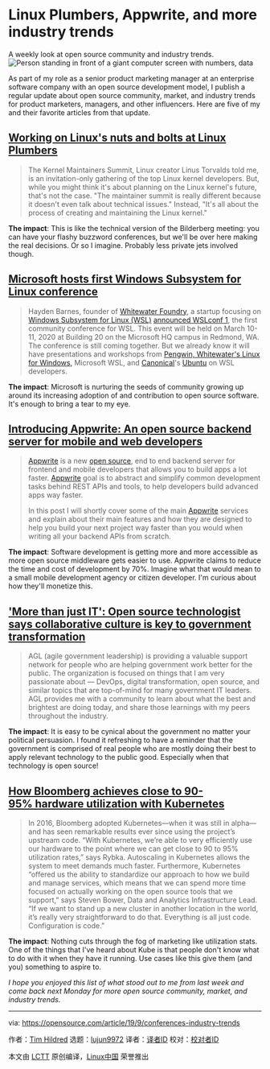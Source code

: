 [#]: collector: (lujun9972)
[#]: translator: (wxy)
[#]: reviewer: ( )
[#]: publisher: ( )
[#]: url: ( )
[#]: subject: (Linux Plumbers, Appwrite, and more industry trends)
[#]: via: (https://opensource.com/article/19/9/conferences-industry-trends)
[#]: author: (Tim Hildred https://opensource.com/users/thildred)

Linux Plumbers, Appwrite, and more industry trends
======
A weekly look at open source community and industry trends.
![Person standing in front of a giant computer screen with numbers, data][1]

As part of my role as a senior product marketing manager at an enterprise software company with an open source development model, I publish a regular update about open source community, market, and industry trends for product marketers, managers, and other influencers. Here are five of my and their favorite articles from that update.

## [Working on Linux's nuts and bolts at Linux Plumbers][2]

> The Kernel Maintainers Summit, Linux creator Linus Torvalds told me, is an invitation-only gathering of the top Linux kernel developers. But, while you might think it's about planning on the Linux kernel's future, that's not the case. "The maintainer summit is really different because it doesn't even talk about technical issues." Instead, "It's all about the process of creating and maintaining the Linux kernel."

**The impact**: This is like the technical version of the Bilderberg meeting: you can have your flashy buzzword conferences, but we'll be over here making the real decisions. Or so I imagine. Probably less private jets involved though.

## [Microsoft hosts first Windows Subsystem for Linux conference][3]

> Hayden Barnes, founder of [Whitewater Foundry][4], a startup focusing on [Windows Subsystem for Linux (WSL)][5] [announced WSLconf 1][6], the first community conference for WSL. This event will be held on March 10-11, 2020 at Building 20 on the Microsoft HQ campus in Redmond, WA. The conference is still coming together. But we already know it will have presentations and workshops from [Pengwin, Whitewater's Linux for Windows,][7] Microsoft WSL, and [Canonical][8]'s [Ubuntu][9] on WSL developers.

**The impact**: Microsoft is nurturing the seeds of community growing up around its increasing adoption of and contribution to open source software. It's enough to bring a tear to my eye.

## [Introducing Appwrite: An open source backend server for mobile and web developers][10]

> [Appwrite][11] is a new [open source][12], end to end backend server for frontend and mobile developers that allows you to build apps a lot faster. [Appwrite][13] goal is to abstract and simplify common development tasks behind REST APIs and tools, to help developers build advanced apps way faster.
>
> In this post I will shortly cover some of the main [Appwrite][14] services and explain about their main features and how they are designed to help you build your next project way faster than you would when writing all your backend APIs from scratch.

**The impact**: Software development is getting more and more accessible as more open source middleware gets easier to use. Appwrite claims to reduce the time and cost of development by 70%. Imagine what that would mean to a small mobile development agency or citizen developer. I'm curious about how they'll monetize this.

## ['More than just IT': Open source technologist says collaborative culture is key to government transformation][15]

> AGL (agile government leadership) is providing a valuable support network for people who are helping government work better for the public. The organization is focused on things that I am very passionate about — DevOps, digital transformation, open source, and similar topics that are top-of-mind for many government IT leaders. AGL provides me with a community to learn about what the best and brightest are doing today, and share those learnings with my peers throughout the industry.

**The impact**: It is easy to be cynical about the government no matter your political persuasion. I found it refreshing to have a reminder that the government is comprised of real people who are mostly doing their best to apply relevant technology to the public good. Especially when that technology is open source!

## [How Bloomberg achieves close to 90-95% hardware utilization with Kubernetes][16]

> In 2016, Bloomberg adopted Kubernetes—when it was still in alpha—and has seen remarkable results ever since using the project’s upstream code. “With Kubernetes, we’re able to very efficiently use our hardware to the point where we can get close to 90 to 95% utilization rates,” says Rybka. Autoscaling in Kubernetes allows the system to meet demands much faster. Furthermore, Kubernetes “offered us the ability to standardize our approach to how we build and manage services, which means that we can spend more time focused on actually working on the open source tools that we support,” says Steven Bower, Data and Analytics Infrastructure Lead. “If we want to stand up a new cluster in another location in the world, it’s really very straightforward to do that. Everything is all just code. Configuration is code.”

**The impact**: Nothing cuts through the fog of marketing like utilization stats. One of the things that I've heard about Kube is that people don't know what to do with it when they have it running. Use cases like this give them (and you) something to aspire to.

_I hope you enjoyed this list of what stood out to me from last week and come back next Monday for more open source community, market, and industry trends._

--------------------------------------------------------------------------------

via: https://opensource.com/article/19/9/conferences-industry-trends

作者：[Tim Hildred][a]
选题：[lujun9972][b]
译者：[译者ID](https://github.com/译者ID)
校对：[校对者ID](https://github.com/校对者ID)

本文由 [LCTT](https://github.com/LCTT/TranslateProject) 原创编译，[Linux中国](https://linux.cn/) 荣誉推出

[a]: https://opensource.com/users/thildred
[b]: https://github.com/lujun9972
[1]: https://opensource.com/sites/default/files/styles/image-full-size/public/lead-images/data_metrics_analytics_desktop_laptop.png?itok=9QXd7AUr (Person standing in front of a giant computer screen with numbers, data)
[2]: https://www.zdnet.com/article/working-on-linuxs-nuts-and-bolts-at-linux-plumbers/
[3]: https://www.zdnet.com/article/microsoft-hosts-first-windows-subsystem-for-linux-conference/
[4]: https://github.com/WhitewaterFoundry
[5]: https://docs.microsoft.com/en-us/windows/wsl/install-win10
[6]: https://www.linkedin.com/feed/update/urn:li:activity:6574754435518599168/
[7]: https://www.zdnet.com/article/pengwin-a-linux-specifically-for-windows-subsystem-for-linux/
[8]: https://canonical.com/
[9]: https://ubuntu.com/
[10]: https://medium.com/@eldadfux/introducing-appwrite-an-open-source-backend-server-for-mobile-web-developers-4be70731575d
[11]: https://appwrite.io
[12]: https://github.com/appwrite/appwrite
[13]: https://medium.com/@eldadfux/introducing-appwrite-an-open-source-backend-server-for-mobile-web-developers-4be70731575d?source=friends_link&sk=b6a2be384aafd1fa5b1b6ff12906082c
[14]: https://appwrite.io/
[15]: https://medium.com/agile-government-leadership/more-than-just-it-open-source-technologist-says-collaborative-culture-is-key-to-government-c46d1489f822
[16]: https://www.cncf.io/blog/2019/09/12/how-bloomberg-achieves-close-to-90-95-hardware-utilization-with-kubernetes/
